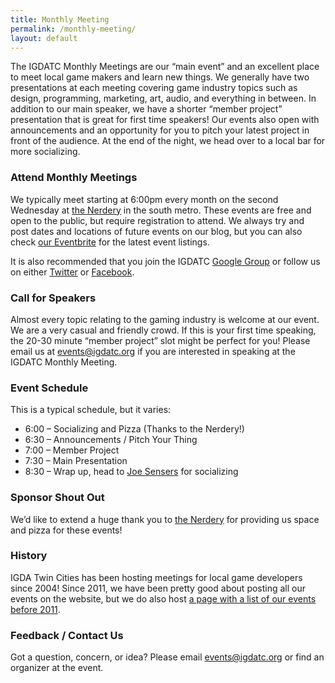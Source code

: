 ```yaml
---
title: Monthly Meeting
permalink: /monthly-meeting/
layout: default
---
```


The IGDATC Monthly Meetings are our “main event” and an excellent place to meet local game makers and learn new things. We generally have two presentations at each meeting covering game industry topics such as design, programming, marketing, art, audio, and everything in between. In addition to our main speaker, we have a shorter “member project” presentation that is great for first time speakers! Our events also open with announcements and an opportunity for you to pitch your latest project in front of the audience. At the end of the night, we head over to a local bar for more socializing.

### Attend Monthly Meetings

We typically meet starting at 6:00pm every month on the second Wednesday at [the Nerdery](https://www.google.com/maps/place/9555+James+Ave+S+%23245/@44.8310696,-93.3005977,17z/) in the south metro. These events are free and open to the public, but require registration to attend. We always try and post&nbsp;dates and locations of future events on our blog, but you can also check [our Eventbrite](https://igdatc.eventbrite.com/)&nbsp;for the latest&nbsp;event listings.

It is also recommended that you join the IGDATC [Google Group](https://groups.google.com/d/forum/igda-tc) or follow us on either [Twitter](http://www.twitter.com/igdatc) or [Facebook](http://www.facebook.com/IGDATC).

### Call for Speakers

Almost every topic relating to the gaming industry is welcome at our event. We are a very casual and friendly crowd. If this is your first time speaking, the 20-30 minute “member project” slot might be perfect for you! Please email us at [events@igdatc.org](mailto:events@igdatc.org) if you are interested in speaking at the IGDATC Monthly Meeting.

### Event Schedule

This is a typical schedule, but it varies:

* 6:00 – Socializing and Pizza (Thanks to the Nerdery!)
* 6:30 – Announcements / Pitch Your Thing
* 7:00 – Member Project
* 7:30 – Main Presentation
* 8:30 – Wrap up, head to [Joe Sensers](https://goo.gl/maps/XzhY1GRz5cJHx9Aj7) for socializing

### Sponsor Shout Out

We’d like to extend a huge thank you to [the Nerdery](http://nerdery.com/) for providing us space and pizza for these events!

### History

IGDA Twin Cities has been hosting meetings for local game developers since 2004! Since 2011, we have been pretty good about posting all our events on the website, but we do also host [a page with a list of our events before 2011](/history/).

### Feedback / Contact Us

Got a question, concern, or idea? Please email [events@igdatc.org](mailto:events@igdatc.org) or find an organizer at the event.
